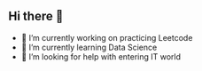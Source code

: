 ## Hi there 👋
- 🔭 I’m currently working on practicing Leetcode
- 🌱 I’m currently learning Data Science
- 🤔 I’m looking for help with entering IT world

<!--
**NaZhou2024/NaZhou2024** is a ✨ _special_ ✨ repository because its `README.md` (this file) appears on your GitHub profile.

Here are some ideas to get you started:

- 🔭 I’m currently working on ...
- 🌱 I’m currently learning ...
- 👯 I’m looking to collaborate on ...
- 🤔 I’m looking for help with ...
- 💬 Ask me about ...
- 📫 How to reach me: ...
- 😄 Pronouns: ...
- ⚡ Fun fact: ...
-->
